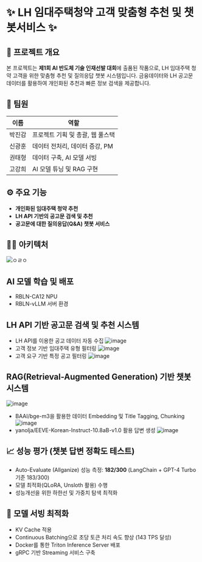 # ✨ LH 임대주택청약 고객 맞춤형 추천 및 챗봇서비스 ✨

## 🎯 프로젝트 개요

본 프로젝트는 **제1회 AI 반도체 기술 인재선발 대회**에 출품된 작품으로, LH 임대주택 청약 고객을 위한 맞춤형 추천 및 질의응답 챗봇 시스템입니다. 금융데이터와 LH 공고문 데이터를 활용하여 개인화된 추천과 빠른 정보 검색을 제공합니다.

## 👥 팀원
| 이름 | 역할 |
|-------|-------|
| 박진감 | 프로젝트 기획 및 총괄, 웹 풀스택 |
| 신광훈 | 데이터 전처리, 데이터 증강, PM |
| 권태형 | 데이터 구축, AI 모델 서빙 |
| 고강희 | AI 모델 튜닝 및 RAG 구현 |


## ⚙️ 주요 기능
- **개인화된 임대주택 청약 추천**
- **LH API 기반의 공고문 검색 및 추천**
- **공고문에 대한 질의응답(Q&A) 챗봇 서비스**


## 🧑‍💻 아키텍처
![ㅇㄹㅇ](https://github.com/user-attachments/assets/27b99a12-a6bf-4e4d-b5fa-ff9d33e29e15)

## AI 모델 학습 및 배포
- RBLN-CA12 NPU
- RBLN-vLLM 서버 환경

## LH API 기반 공고문 검색 및 추천 시스템
  - LH API를 이용한 공고 데이터 자동 수집
![image](https://github.com/user-attachments/assets/c9f5488d-87b3-4788-aae9-b222fe8f1b1a)
  - 고객 정보 기반 임대주택 유형 필터링
![image](https://github.com/user-attachments/assets/11a22015-0da8-4d6e-ae0e-0f94f3b1b02b)
  - 고객 요구 기반 특정 공고 필터링 
![image](https://github.com/user-attachments/assets/c873caa6-9ded-4185-9085-5aa6d661bad0)

## RAG(Retrieval-Augmented Generation) 기반 챗봇 시스템
![image](https://github.com/user-attachments/assets/b2c556aa-6c5e-4e90-9d2a-ca85b6d8c5e0)
- BAAI/bge-m3을 활용한 데이터 Embedding 및 Title Tagging, Chunking
![image](https://github.com/user-attachments/assets/7d576ea4-3d20-4717-93b9-0cb0ee52f91e)
- yanolja/EEVE-Korean-Instruct-10.8aB-v1.0 활용 답변 생성
![image](https://github.com/user-attachments/assets/b8647bea-4bc5-468b-8558-d80ac733c7cf)

## 📈 성능 평가 (챗봇 답변 정확도 테스트)
- Auto-Evaluate (Allganize) 성능 측정: **182/300** (LangChain + GPT-4 Turbo 기준 183/300)
- 모델 최적화(QLoRA, Unsloth 활용) 수행
- 성능개선을 위한 하한선 및 가중치 탐색 최적화

## 🚀 모델 서빙 최적화
- KV Cache 적용
- Continuous Batching으로 초당 토큰 처리 속도 향상 (143 TPS 달성)
- Docker를 통한 Triton Inference Server 배포
- gRPC 기반 Streaming 서비스 구축
